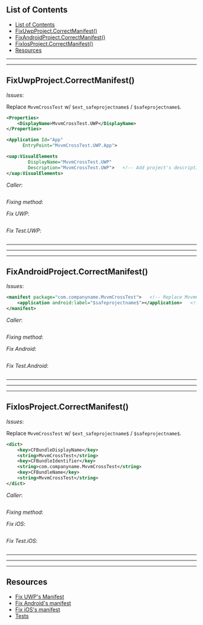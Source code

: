## List of Contents
- [List of Contents](#list-of-contents)
- [FixUwpProject.CorrectManifest()](#fixuwpprojectcorrectmanifest)
- [FixAndroidProject.CorrectManifest()](#fixandroidprojectcorrectmanifest)
- [FixIosProject.CorrectManifest()](#fixiosprojectcorrectmanifest)
- [Resources](#resources)


___
___


## FixUwpProject.CorrectManifest()

*Issues*:

Replace `MvvmCrossTest` w/ `$ext_safeprojectname$` / `$safeprojectname$`.

```xml
<Properties>
    <DisplayName>MvvmCrossTest.UWP</DisplayName>
</Properties>

<Application Id="App"
      EntryPoint="MvvmCrossTest.UWP.App">

<uap:VisualElements
        DisplayName="MvvmCrossTest.UWP"
        Description="MvvmCrossTest.UWP">   <!-- Add project's description -->
</uap:VisualElements>              
```

*Caller*:

```cs --region "Fix UWP" --source-file .\..\..\..\..\MvvmCross.Template\Program.cs --project .\..\..\..\..\MvvmCross.Template\MvvmCross.Template.csproj
```

*Fixing method*:

*Fix UWP*:

```cs --region "Fix UWP Manifest" --source-file .\..\..\..\..\MvvmCross.Template\FixUwpProject.cs --project .\..\..\..\..\MvvmCross.Template\MvvmCross.Template.csproj
```

*Fix Test.UWP*:

```cs --region "Fix Test.UWP Manifest" --source-file .\..\..\..\..\MvvmCross.Template\FixUwpProject.cs --project .\..\..\..\..\MvvmCross.Template\MvvmCross.Template.csproj
```



___
___
___



## FixAndroidProject.CorrectManifest()

*Issues*:

```xml
<manifest package="com.companyname.MvvmCrossTest">   <!-- Replace MvvmCrossTest -->
	<application android:label="$safeprojectname$"></application>   <!-- Replace $safeprojectname$ w/ $ext_safeprojectname$ -->
</manifest>
```

*Caller*:

```cs --region "Fix Android" --source-file .\..\..\..\..\MvvmCross.Template\Program.cs --project .\..\..\..\..\MvvmCross.Template\MvvmCross.Template.csproj
```

*Fixing method*:

*Fix Android*:

```cs --region "Fix Android Manifest" --source-file .\..\..\..\..\MvvmCross.Template\FixAndroidProject.cs --project .\..\..\..\..\MvvmCross.Template\MvvmCross.Template.csproj
```

*Fix Test.Android*:

```cs --region "Fix Test.Android Manifest" --source-file .\..\..\..\..\MvvmCross.Template\FixAndroidProject.cs --project .\..\..\..\..\MvvmCross.Template\MvvmCross.Template.csproj
```


___
___
___



## FixIosProject.CorrectManifest()


*Issues*:

Replace `MvvmCrossTest` w/ `$ext_safeprojectname$` / `$safeprojectname$`.

```xml
<dict>
    <key>CFBundleDisplayName</key>
    <string>MvvmCrossTest</string>
    <key>CFBundleIdentifier</key>
    <string>com.companyname.MvvmCrossTest</string>
    <key>CFBundleName</key>
    <string>MvvmCrossTest</string>
</dict>
```

*Caller*:

```cs --region "Fix iOS" --source-file .\..\..\..\..\MvvmCross.Template\Program.cs --project .\..\..\..\..\MvvmCross.Template\MvvmCross.Template.csproj
```

*Fixing method*:

*Fix iOS*:

```cs --region "Fix iOS Manifest" --source-file .\..\..\..\..\MvvmCross.Template\FixIosProject.cs --project .\..\..\..\..\MvvmCross.Template\MvvmCross.Template.csproj
```

*Fix Test.iOS*:

```cs --region "Fix Test.iOS Manifest" --source-file .\..\..\..\..\MvvmCross.Template\FixIosProject.cs --project .\..\..\..\..\MvvmCross.Template\MvvmCross.Template.csproj
```



___
___
___


## Resources

* [Fix UWP's Manifest][1]
* [Fix Android's manifest][2]
* [Fix iOS's manifest][3]
* [Tests][4]














[1]: https://dev.azure.com/prosocode/VS/_git/MvxTemplate?path=%2FMvvmCross.Template%2FFixUwpProject.cs&version=GBdev "Fix UWP's manifest - Azure DevOps"
[2]: https://dev.azure.com/prosocode/VS/_git/MvxTemplate?path=%2FMvvmCross.Template%2FFixAndroidProject.cs&version=GBdev "Fix Android's manifest - Azure DevOps"
[3]: https://dev.azure.com/prosocode/VS/_git/MvxTemplate?path=%2FMvvmCross.Template%2FFixIosProject.cs&version=GBdev "Fix iOS's manifest - Azure DevOps"
[4]: ./../../Test/2.%20Fix%20Project-Specific%20Issues/2.%20Fix%20Manifest.md "Test fixing Manifest"
